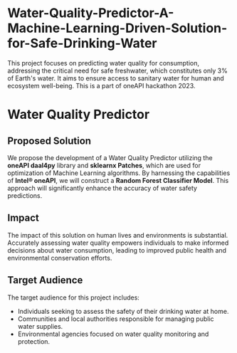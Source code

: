 # Water-Quality-Predictor-A-Machine-Learning-Driven-Solution-for-Safe-Drinking-Water
This project focuses on predicting water quality for consumption, addressing the critical need for safe freshwater, which constitutes only 3% of Earth's water. It aims to ensure access to sanitary water for human and ecosystem well-being.
This is a part of oneAPI hackathon 2023.

# Water Quality Predictor

## Proposed Solution
We propose the development of a Water Quality Predictor utilizing the **oneAPI daal4py** library and **sklearnx Patches**, which are used for optimization of Machine Learning algorithms. By harnessing the capabilities of **Intel® oneAPI**, we will construct a **Random Forest Classifier Model**. This approach will significantly enhance the accuracy of water safety predictions.

## Impact
The impact of this solution on human lives and environments is substantial. Accurately assessing water quality empowers individuals to make informed decisions about water consumption, leading to improved public health and environmental conservation efforts.

## Target Audience
The target audience for this project includes:
- Individuals seeking to assess the safety of their drinking water at home.
- Communities and local authorities responsible for managing public water supplies.
- Environmental agencies focused on water quality monitoring and protection.
